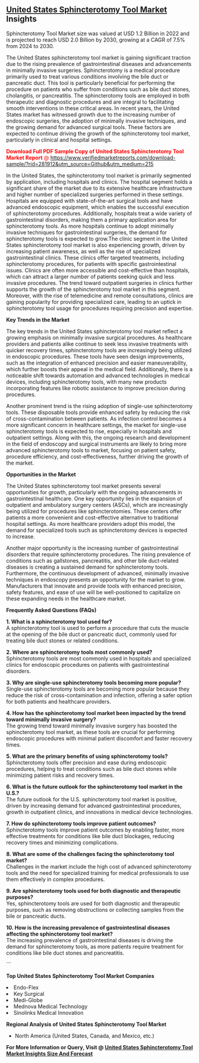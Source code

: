 <h2><a href="https://www.verifiedmarketreports.com/download-sample/?rid=281912&amp;utm_source=Github&amp;utm_medium=215" target="_blank">United States Sphincterotomy Tool Market</a> Insights</h2><p>Sphincterotomy Tool Market size was valued at USD 1.2 Billion in 2022 and is projected to reach USD 2.0 Billion by 2030, growing at a CAGR of 7.5% from 2024 to 2030.</p><p><p>The United States sphincterotomy tool market is gaining significant traction due to the rising prevalence of gastrointestinal diseases and advancements in minimally invasive surgeries. Sphincterotomy is a medical procedure primarily used to treat various conditions involving the bile duct or pancreatic duct. This tool is particularly beneficial for performing the procedure on patients who suffer from conditions such as bile duct stones, cholangitis, or pancreatitis. The sphincterotomy tools are employed in both therapeutic and diagnostic procedures and are integral to facilitating smooth interventions in these critical areas. In recent years, the United States market has witnessed growth due to the increasing number of endoscopic surgeries, the adoption of minimally invasive techniques, and the growing demand for advanced surgical tools. These factors are expected to continue driving the growth of the sphincterotomy tool market, particularly in clinical and hospital settings. <p><span class=""><span style="color: #ff0000;"><strong>Download Full PDF Sample Copy of United States Sphincterotomy Tool Market Report</strong> @ </span><a href="https://www.verifiedmarketreports.com/download-sample/?rid=281912&amp;utm_source=Github&amp;utm_medium=215" target="_blank">https://www.verifiedmarketreports.com/download-sample/?rid=281912&amp;utm_source=Github&amp;utm_medium=215</a></span></p></p><p>In the United States, the sphincterotomy tool market is primarily segmented by application, including hospitals and clinics. The hospital segment holds a significant share of the market due to its extensive healthcare infrastructure and higher number of specialized surgeries performed in these settings. Hospitals are equipped with state-of-the-art surgical tools and have advanced endoscopic equipment, which enables the successful execution of sphincterotomy procedures. Additionally, hospitals treat a wide variety of gastrointestinal disorders, making them a primary application area for sphincterotomy tools. As more hospitals continue to adopt minimally invasive techniques for gastrointestinal surgeries, the demand for sphincterotomy tools is expected to grow.The clinic segment in the United States sphincterotomy tool market is also experiencing growth, driven by increasing patient awareness, as well as the rise of specialized gastrointestinal clinics. These clinics offer targeted treatments, including sphincterotomy procedures, for patients with specific gastrointestinal issues. Clinics are often more accessible and cost-effective than hospitals, which can attract a larger number of patients seeking quick and less invasive procedures. The trend toward outpatient surgeries in clinics further supports the growth of the sphincterotomy tool market in this segment. Moreover, with the rise of telemedicine and remote consultations, clinics are gaining popularity for providing specialized care, leading to an uptick in sphincterotomy tool usage for procedures requiring precision and expertise. <p><strong>Key Trends in the Market</strong></p><p>The key trends in the United States sphincterotomy tool market reflect a growing emphasis on minimally invasive surgical procedures. As healthcare providers and patients alike continue to seek less invasive treatments with quicker recovery times, sphincterotomy tools are increasingly being utilized in endoscopic procedures. These tools have seen design improvements, such as the integration of enhanced precision and easier maneuverability, which further boosts their appeal in the medical field. Additionally, there is a noticeable shift towards automation and advanced technologies in medical devices, including sphincterotomy tools, with many new products incorporating features like robotic assistance to improve precision during procedures.</p><p>Another prominent trend is the rising adoption of single-use sphincterotomy tools. These disposable tools provide enhanced safety by reducing the risk of cross-contamination between patients. As infection control becomes a more significant concern in healthcare settings, the market for single-use sphincterotomy tools is expected to rise, especially in hospitals and outpatient settings. Along with this, the ongoing research and development in the field of endoscopy and surgical instruments are likely to bring more advanced sphincterotomy tools to market, focusing on patient safety, procedure efficiency, and cost-effectiveness, further driving the growth of the market.</p><p><strong>Opportunities in the Market</strong></p><p>The United States sphincterotomy tool market presents several opportunities for growth, particularly with the ongoing advancements in gastrointestinal healthcare. One key opportunity lies in the expansion of outpatient and ambulatory surgery centers (ASCs), which are increasingly being utilized for procedures like sphincterotomies. These centers offer patients a more convenient and cost-effective alternative to traditional hospital settings. As more healthcare providers adopt this model, the demand for specialized tools such as sphincterotomy devices is expected to increase.</p><p>Another major opportunity is the increasing number of gastrointestinal disorders that require sphincterotomy procedures. The rising prevalence of conditions such as gallstones, pancreatitis, and other bile duct-related diseases is creating a sustained demand for sphincterotomy tools. Furthermore, the continuous development of advanced, minimally invasive techniques in endoscopy presents an opportunity for the market to grow. Manufacturers that innovate and provide tools with enhanced precision, safety features, and ease of use will be well-positioned to capitalize on these expanding needs in the healthcare market.</p><p><strong>Frequently Asked Questions (FAQs)</strong></p><p><strong>1. What is a sphincterotomy tool used for?</strong><br> A sphincterotomy tool is used to perform a procedure that cuts the muscle at the opening of the bile duct or pancreatic duct, commonly used for treating bile duct stones or related conditions.</p><p><strong>2. Where are sphincterotomy tools most commonly used?</strong><br> Sphincterotomy tools are most commonly used in hospitals and specialized clinics for endoscopic procedures on patients with gastrointestinal disorders.</p><p><strong>3. Why are single-use sphincterotomy tools becoming more popular?</strong><br> Single-use sphincterotomy tools are becoming more popular because they reduce the risk of cross-contamination and infection, offering a safer option for both patients and healthcare providers.</p><p><strong>4. How has the sphincterotomy tool market been impacted by the trend toward minimally invasive surgery?</strong><br> The growing trend toward minimally invasive surgery has boosted the sphincterotomy tool market, as these tools are crucial for performing endoscopic procedures with minimal patient discomfort and faster recovery times.</p><p><strong>5. What are the primary benefits of using sphincterotomy tools?</strong><br> Sphincterotomy tools offer precision and ease during endoscopic procedures, helping to treat conditions such as bile duct stones while minimizing patient risks and recovery times.</p><p><strong>6. What is the future outlook for the sphincterotomy tool market in the U.S.?</strong><br> The future outlook for the U.S. sphincterotomy tool market is positive, driven by increasing demand for advanced gastrointestinal procedures, growth in outpatient clinics, and innovations in medical device technologies.</p><p><strong>7. How do sphincterotomy tools improve patient outcomes?</strong><br> Sphincterotomy tools improve patient outcomes by enabling faster, more effective treatments for conditions like bile duct blockages, reducing recovery times and minimizing complications.</p><p><strong>8. What are some of the challenges facing the sphincterotomy tool market?</strong><br> Challenges in the market include the high cost of advanced sphincterotomy tools and the need for specialized training for medical professionals to use them effectively in complex procedures.</p><p><strong>9. Are sphincterotomy tools used for both diagnostic and therapeutic purposes?</strong><br> Yes, sphincterotomy tools are used for both diagnostic and therapeutic purposes, such as removing obstructions or collecting samples from the bile or pancreatic ducts.</p><p><strong>10. How is the increasing prevalence of gastrointestinal diseases affecting the sphincterotomy tool market?</strong><br> The increasing prevalence of gastrointestinal diseases is driving the demand for sphincterotomy tools, as more patients require treatment for conditions like bile duct stones and pancreatitis.</p>```</p><p><strong>Top United States Sphincterotomy Tool Market Companies</strong></p><div data-test-id=""><p><li>Endo-Flex</li><li> Key Surgical</li><li> Medi-Globe</li><li> Mednova Medical Technology</li><li> Sinolinks Medical Innovation</li></p><div><strong>Regional Analysis of&nbsp;United States Sphincterotomy Tool Market</strong></div><ul><li dir="ltr"><p dir="ltr">North America&nbsp;(United States, Canada, and Mexico, etc.)</p></li></ul><p><strong>For More Information or Query, Visit @&nbsp;</strong><strong><a href="https://www.verifiedmarketreports.com/product/sphincterotomy-tool-market/?utm_source=Github&amp;utm_medium=215" target="_blank">United States Sphincterotomy Tool Market Insights Size And Forecast</a></strong></p></div>

